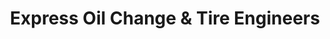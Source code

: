 ---
title: "Express Oil Change & Tire Engineers"
url: /athens/express-oil-change-and-tire-engineers/
shop: tyres
---